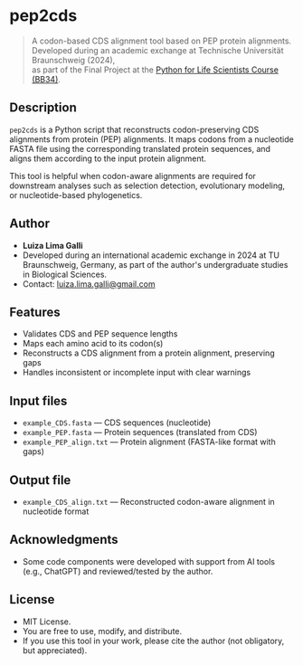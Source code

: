 # pep2cds

> A codon-based CDS alignment tool based on PEP protein alignments.  
> Developed during an academic exchange at Technische Universität Braunschweig (2024),  
> as part of the Final Project at the [Python for Life Scientists Course (BB34)](https://www.tu-braunschweig.de/en/ifp/pbb/teaching/pythoncourseprojects).

## Description

`pep2cds` is a Python script that reconstructs codon-preserving CDS alignments from protein (PEP) alignments. It maps codons from a nucleotide FASTA file using the corresponding translated protein sequences, and aligns them according to the input protein alignment.

This tool is helpful when codon-aware alignments are required for downstream analyses such as selection detection, evolutionary modeling, or nucleotide-based phylogenetics.

## Author

- **Luiza Lima Galli**
- Developed during an international academic exchange in 2024 at TU Braunschweig, Germany, as part of the author's undergraduate studies in Biological Sciences.
- Contact: luiza.lima.galli@gmail.com

## Features

- Validates CDS and PEP sequence lengths
- Maps each amino acid to its codon(s)
- Reconstructs a CDS alignment from a protein alignment, preserving gaps
- Handles inconsistent or incomplete input with clear warnings

## Input files

- `example_CDS.fasta` — CDS sequences (nucleotide)
- `example_PEP.fasta` — Protein sequences (translated from CDS)
- `example_PEP_align.txt` — Protein alignment (FASTA-like format with gaps)

## Output file

- `example_CDS_align.txt` — Reconstructed codon-aware alignment in nucleotide format

## Acknowledgments
- Some code components were developed with support from AI tools (e.g., ChatGPT) and reviewed/tested by the author.

## License
- MIT License.
- You are free to use, modify, and distribute.
- If you use this tool in your work, please cite the author (not obligatory, but appreciated).
